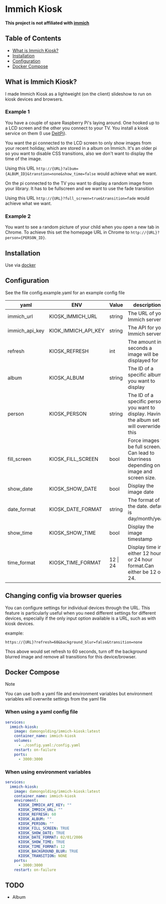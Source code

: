 # Immich Kiosk

**This project is not affiliated with [immich][immich-github-url]**

## Table of Contents
- [What is Immich Kiosk?](#what-is-immich-kiosk)
- [Installation](#installation)
- [Configuration](#configuration)
- [Docker Compose](#docker-compose)


## What is Immich Kiosk?
I made Immich Kiosk as a lightweight (on the client) slideshow to run on kiosk devices and browsers.

### Example 1

You have a couple of spare Raspberry Pi's laying around. One hooked up to a LCD screen and the other you connect to your TV. You install a kiosk service on them (I use [DeitPi](https://dietpi.com/docs/software/desktop/#chromium)).

You want the pi connected to the LCD screen to only show images from your recent holiday, which are stored in a album on Immich. It's an older pi so you want to disable CSS transitions, also we don't want to display the time of the image.

Using this URL `http://{URL}?album={ALBUM_ID}&transtion=none&show_time=false` would achieve what we want.

On the pi connected to the TV you want to display a random image from your library. It has to be fullscreen and we want to use the fade transition

Using this URL `http://{URL}?full_screen=true&transition=fade` would achieve what we want.

### Example 2

You want to see a random picture of your child when you open a new tab in Chrome. To achieve this set the homepage URL in Chrome to `http://{URL}?person={PERSON_ID}`.


## Installation
Use via [docker](#docker-compose)



## Configuration
See the file config.example.yaml for an example config file

| **yaml**       | **ENV**             | **Value** | **description**                                                                            |
|----------------|---------------------|-----------|--------------------------------------------------------------------------------------------|
| immich_url     | KIOSK_IMMICH_URL    | string    | The URL of your Immich server                                                              |
| immich_api_key | KIOK_IMMICH_API_KEY | string    | The API for you Immich server                                                              |
| refresh        | KIOSK_REFRESH       | int       | The amount in seconds a image will be displayed for                                        |
| album          | KIOSK_ALBUM         | string    | The ID of a specific album you want to display                                             |
| person         | KIOSK_PERSON        | string    | The ID of a specific person you want to display. Having the album set will overwride this  |
| fill_screen    | KIOSK_FILL_SCREEN   | bool      | Force images to be full screen. Can lead to blurriness depending on image and screen size. |
| show_date      | KIOSK_SHOW_DATE     | bool      | Display the image date                                                                     |
| date_format    | KIOSK_DATE_FORMAT   | string    | The format of the date. default is day/month/year.                                         |
| show_time      | KIOSK_SHOW_TIME     | bool      | Display the image timestamp                                                                |
| time_format    | KIOSK_TIME_FORMAT   | 12 \| 24  | Display time in either 12 hour or 24 hour format.Can either be 12 or 24.                   |

## Changing config via browser queries
You can configure settings for individual devices through the URL. This feature is particularly useful when you need different settings for different devices, especially if the only input option available is a URL, such as with kiosk devices.

example:

`https://{URL}?refresh=60&background_blur=false&transition=none`

Thos above would set refresh to 60 seconds, turn off the background blurred image and remove all transitions for this device/browser.


## Docker Compose

> [!NOTE]
> You can use both a yaml file and environment variables but environment variables will overwrite settings from the yaml file

### When using a yaml config file
```yaml
services:
  immich-kiosk:
    image: damongolding/immich-kiosk:latest
    container_name: immich-kiosk
    volumes:
      - ./config.yaml:/config.yaml
    restart: on-failure
    ports:
      - 3000:3000
```

### When using environment variables
```yaml
services:
  immich-kiosk:
    image: damongolding/immich-kiosk:latest
    container_name: immich-kiosk
    enviroment:
      KIOSK_IMMICH_API_KEY: ""
      KIOSK_IMMICH_URL: ""
      KIOSK_REFRESH: 60
      KIOSK_ALBUM: ""
      KIOSK_PERSON: ""
      KIOSK_FILL_SCREEN: TRUE
      KIOSK_SHOW_DATE: TRUE
      KIOSK_DATE_FORMAT: 02/01/2006
      KIOSK_SHOW_TIME: TRUE
      KIOSK_TIME_FORMAT: 12
      KIOSK_BACKGROUND_BLUR: TRUE
      KIOSK_TRANSITION: NONE
    ports:
      - 3000:3000
    restart: on-failure
```

## TODO
- Album



<!-- LINKS & IMAGES -->
[immich-github-url]: https://github.com/immich-app/immich
